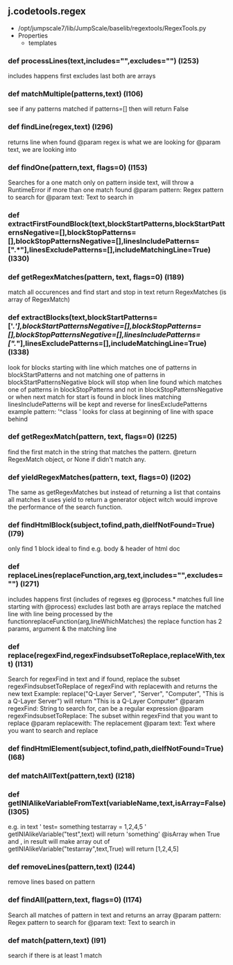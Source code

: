 ## j.codetools.regex

- /opt/jumpscale7/lib/JumpScale/baselib/regextools/RegexTools.py
- Properties
    - templates

### def processLines(text,includes="",excludes="") (l253)

includes happens first
excludes last
both are arrays

### def matchMultiple(patterns,text) (l106)

see if any patterns matched
if patterns=[] then will return False

### def findLine(regex,text) (l296)

returns line when found
@param regex is what we are looking for
@param text, we are looking into

### def findOne(pattern,text, flags=0) (l153)

Searches for a one match only on pattern inside text, will throw a RuntimeError if more than one match found
@param pattern: Regex pattern to search for
@param text: Text to search in

### def extractFirstFoundBlock(text,blockStartPatterns,blockStartPatternsNegative=[],blockStopPatterns=[],blockStopPatternsNegative=[],linesIncludePatterns=[".*"],linesExcludePatterns=[],includeMatchingLine=True) (l330)

### def getRegexMatches(pattern, text, flags=0) (l189)

match all occurences and find start and stop in text
return RegexMatches  (is array of RegexMatch)

### def extractBlocks(text,blockStartPatterns=['.*'],blockStartPatternsNegative=[],blockStopPatterns=[],blockStopPatternsNegative=[],linesIncludePatterns=[".*"],linesExcludePatterns=[],includeMatchingLine=True) (l338)

look for blocks starting with line which matches one of patterns in blockStartPatterns and not matching one of patterns in blockStartPatternsNegative
block will stop when line found which matches one of patterns in blockStopPatterns and not in blockStopPatternsNegative or when next match for start is found
in block lines matching linesIncludePatterns will be kept and reverse for linesExcludePatterns
example pattern: '^class ' looks for class at beginning of line with space behind

### def getRegexMatch(pattern, text, flags=0) (l225)

find the first match in the string that matches the pattern.
@return RegexMatch object, or None if didn't match any.

### def yieldRegexMatches(pattern, text, flags=0) (l202)

The same as getRegexMatches but instead of returning a list that contains all matches it uses yield to return a generator object
witch would improve the performance of the search function.

### def findHtmlBlock(subject,tofind,path,dieIfNotFound=True) (l79)

only find 1 block ideal to find e.g. body & header of html doc

### def replaceLines(replaceFunction,arg,text,includes="",excludes="") (l271)

includes happens first (includes of regexes eg @process.* matches full line starting with @process)
excludes last
both are arrays
replace the matched line with line being processed by the functionreplaceFunction(arg,lineWhichMatches)
the replace function has 2 params, argument & the matching line

### def replace(regexFind,regexFindsubsetToReplace,replaceWith,text) (l131)

Search for regexFind in text and if found, replace the subset regexFindsubsetToReplace of regexFind with replacewith and returns the new text
Example:
    replace("Q-Layer Server", "Server", "Computer", "This is a Q-Layer Server")
    will return "This is a Q-Layer Computer"
@param regexFind: String to search for, can be a regular expression
@param regexFindsubsetToReplace: The subset within regexFind that you want to replace
@param replacewith: The replacement
@param text: Text where you want to search and replace

### def findHtmlElement(subject,tofind,path,dieIfNotFound=True) (l68)

### def matchAllText(pattern,text) (l218)

### def getINIAlikeVariableFromText(variableName,text,isArray=False) (l305)

e.g. in text
'
test= something
testarray = 1,2,4,5
'
getINIAlikeVariable("test",text) will return 'something'
@isArray when True and , in result will make array out of 
getINIAlikeVariable("testarray",text,True) will return [1,2,4,5]

### def removeLines(pattern,text) (l244)

remove lines based on pattern

### def findAll(pattern,text, flags=0) (l174)

Search all matches of pattern in text and returns an array
@param pattern: Regex pattern to search for
@param text: Text to search in

### def match(pattern,text) (l91)

search if there is at least 1 match

